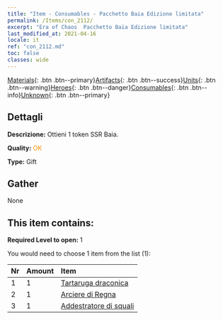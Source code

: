 ```yaml
---
title: "Item - Consumables - Pacchetto Baia Edizione limitata"
permalink: /Items/con_2112/
excerpt: "Era of Chaos  Pacchetto Baia Edizione limitata"
last_modified_at: 2021-04-16
locale: it
ref: "con_2112.md"
toc: false
classes: wide
---
```

 [Materials](/it/Items/){: .btn .btn--primary}[Artifacts](/it/Items/Artifacts/){: .btn .btn--success}[Units](/it/Items/Units/){: .btn .btn--warning}[Heroes](/it/Items/Heroes/){: .btn .btn--danger}[Consumables](/it/Items/Consumables/){: .btn .btn--info}[Unknown](/it/Items/Unknown/){: .btn .btn--primary}

## Dettagli
 **Descrizione:** Ottieni 1 token SSR Baia.

 **Quality:** <span style="color: #FF8C00">OK</span>

 **Type:** Gift

## Gather

  None

## This item contains:

 **Required Level to open:** 1

 You would need to choose 1 item from the list (1):

  | Nr | Amount |     Item    |
  |:---|:-------|:------------|
  | 1 | 1 | [Tartaruga draconica](/it/Items/unt_278/) |  | 
  | 2 | 1 | [Arciere di Regna](/it/Items/unt_274/) |  | 
  | 3 | 1 | [Addestratore di squali](/it/Items/unt_281/) |  | 
